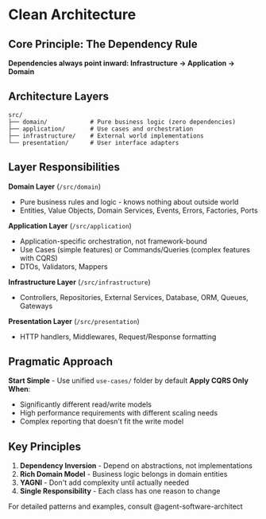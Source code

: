 # Clean Architecture

## Core Principle: The Dependency Rule

**Dependencies always point inward: Infrastructure → Application → Domain**

## Architecture Layers

```
src/
├── domain/            # Pure business logic (zero dependencies)
├── application/       # Use cases and orchestration
├── infrastructure/    # External world implementations
└── presentation/      # User interface adapters
```

## Layer Responsibilities

**Domain Layer** (`/src/domain`)

- Pure business rules and logic - knows nothing about outside world
- Entities, Value Objects, Domain Services, Events, Errors, Factories, Ports

**Application Layer** (`/src/application`)

- Application-specific orchestration, not framework-bound
- Use Cases (simple features) or Commands/Queries (complex features with CQRS)
- DTOs, Validators, Mappers

**Infrastructure Layer** (`/src/infrastructure`)

- Controllers, Repositories, External Services, Database, ORM, Queues, Gateways

**Presentation Layer** (`/src/presentation`)

- HTTP handlers, Middlewares, Request/Response formatting

## Pragmatic Approach

**Start Simple** - Use unified `use-cases/` folder by default
**Apply CQRS Only When**:

- Significantly different read/write models
- High performance requirements with different scaling needs
- Complex reporting that doesn't fit the write model

## Key Principles

1. **Dependency Inversion** - Depend on abstractions, not implementations
2. **Rich Domain Model** - Business logic belongs in domain entities
3. **YAGNI** - Don't add complexity until actually needed
4. **Single Responsibility** - Each class has one reason to change

For detailed patterns and examples, consult @agent-software-architect
